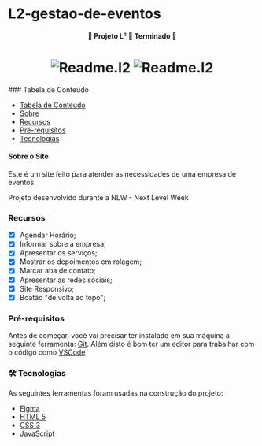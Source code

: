 # L2-gestao-de-eventos

<h4 align="center"> 
	🚧  Projeto L² 🚀 Terminado  🚧
</h4>
<h1 align="center">
    <img alt="Readme.l2" src="assets\gifs\l²1200.gif">
    <img alt="Readme.l2" src="assets\gifs\l²360.gif">
</h1>
### Tabela de Conteúdo 

   * [Tabela de Conteudo](#tabela-de-conteudo)
   * [Sobre](#Sobre)
   * [Recursos](#recursos)
   * [Pré-requisitos](#pré-requisitos)
   * [Tecnologias](#tecnologias)

<div id="Sobre">
    <h4> Sobre o Site </h4>
    <p>Este é um site feito para atender as necessidades de uma empresa de eventos.</p> 
    <p>Projeto desenvolvido durante a NLW - Next Level Week</p>
</div>


### Recursos

- [x] Agendar Horário;
- [x] Informar sobre a empresa;
- [x] Apresentar os serviços;
- [x] Mostrar os depoimentos em rolagem;
- [x] Marcar aba de contato;
- [x] Apresentar as redes sociais;
- [x] Site Responsivo;
- [x] Boatão "de volta ao topo";

### Pré-requisitos

Antes de começar, você vai precisar ter instalado em sua máquina a seguinte ferramenta:
[Git](https://git-scm.com). 
Além disto é bom ter um editor para trabalhar com o código como [VSCode](https://code.visualstudio.com/)

### 🛠 Tecnologias

As seguintes ferramentas foram usadas na construção do projeto:

- [Figma](https://www.figma.com/)
- [HTML 5](https://devdocs.io/html/)
- [CSS 3](https://developer.mozilla.org/pt-BR/docs/Web/CSS/Reference)
- [JavaScript](https://developer.mozilla.org/pt-BR/docs/Web/JavaScript)


